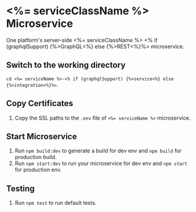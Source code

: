 <%= serviceClassName %> Microservice
=================================================

One platform's server-side <%= serviceClassName %> <% if (graphqlSupport) {%>GraphQL<%} else {%>REST<%}%> microservice.

Switch to the working directory
------------

 `cd <%= serviceName %>-<% if (graphqlSupport) {%>service<%} else {%>integration<%}%>`.

Copy Certificates
------------

  1. Copy the SSL paths to the `.env` file of `<%= serviceName %>` microservice.

Start Microservice
------------

  1. Run `npm build:dev` to generate a build for dev env and `npm build` for production build.
  2. Run `npm start:dev` to run your microservice for dev env and `npm start` for production env.

Testing
------------

  1. Run `npm test` to run default tests.
